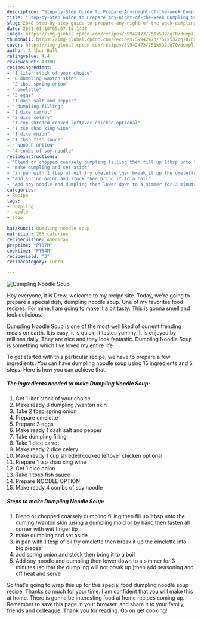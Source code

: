 ```yaml
---
description: "Step-by-Step Guide to Prepare Any-night-of-the-week Dumpling Noodle Soup"
title: "Step-by-Step Guide to Prepare Any-night-of-the-week Dumpling Noodle Soup"
slug: 2048-step-by-step-guide-to-prepare-any-night-of-the-week-dumpling-noodle-soup
date: 2021-01-10T05:07:13.144Z
image: https://img-global.cpcdn.com/recipes/59942473/751x532cq70/dumpling-noodle-soup-recipe-main-photo.jpg
thumbnail: https://img-global.cpcdn.com/recipes/59942473/751x532cq70/dumpling-noodle-soup-recipe-main-photo.jpg
cover: https://img-global.cpcdn.com/recipes/59942473/751x532cq70/dumpling-noodle-soup-recipe-main-photo.jpg
author: Arthur Ball
ratingvalue: 4.4
reviewcount: 43300
recipeingredient:
- "1 liter stock of your choice"
- "8 dumpling wanton skin"
- "2 tbsp spring onion"
- " omelette"
- "3 eggs"
- "1 dash salt and pepper"
- " dumpling filling"
- "1 dice carrot"
- "2 dice celery"
- "1 cup shreded cooked leftover chicken optional"
- "1 tsp shao xing wine"
- "1 dice onion"
- "1 tbsp fish sauce"
- " NOODLE OPTION"
- "4 combs of soy noodle"
recipeinstructions:
- "Blend or chopped coarsely dumpling filling then fill up 1tbsp unto the duming /wanton skin ,using a dumpling mold or by hand then fasten all corner with wet finger tip"
- "make dumpling and set aside"
- "in pan with 1 tbsp of oil fry omelette then break it up the omelette into big pieces"
- "add spring onion and stock then bring it to a boil"
- "Add soy noodle and dumpling then lower down to a simmer for 3 minutes  (so that the dumpling will not break up )then add seasoning and off heat and serve"
categories:
- Recipe
tags:
- dumpling
- noodle
- soup

katakunci: dumpling noodle soup 
nutrition: 286 calories
recipecuisine: American
preptime: "PT37M"
cooktime: "PT54M"
recipeyield: "3"
recipecategory: Lunch

---
```



![Dumpling Noodle Soup](https://img-global.cpcdn.com/recipes/59942473/751x532cq70/dumpling-noodle-soup-recipe-main-photo.jpg)

Hey everyone, it is Drew, welcome to my recipe site. Today, we're going to prepare a special dish, dumpling noodle soup. One of my favorites food recipes. For mine, I am going to make it a bit tasty. This is gonna smell and look delicious.

Dumpling Noodle Soup is one of the most well liked of current trending meals on earth. It is easy, it is quick, it tastes yummy. It is enjoyed by millions daily. They are nice and they look fantastic. Dumpling Noodle Soup is something which I've loved my entire life.




To get started with this particular recipe, we have to prepare a few ingredients. You can have dumpling noodle soup using 15 ingredients and 5 steps. Here is how you can achieve that.

<!--inarticleads1-->

##### The ingredients needed to make Dumpling Noodle Soup:

1. Get 1 liter stock of your choice
1. Make ready 8 dumpling /wanton skin
1. Take 2 tbsp spring onion
1. Prepare  omelette
1. Prepare 3 eggs
1. Make ready 1 dash salt and pepper
1. Take  dumpling filling
1. Take 1 dice carrot
1. Make ready 2 dice celery
1. Make ready 1 cup shreded cooked leftover chicken optional
1. Prepare 1 tsp shao xing wine
1. Get 1 dice onion
1. Take 1 tbsp fish sauce
1. Prepare  NOODLE OPTION
1. Make ready 4 combs of soy noodle




<!--inarticleads2-->

##### Steps to make Dumpling Noodle Soup:

1. Blend or chopped coarsely dumpling filling then fill up 1tbsp unto the duming /wanton skin ,using a dumpling mold or by hand then fasten all corner with wet finger tip
1. make dumpling and set aside
1. in pan with 1 tbsp of oil fry omelette then break it up the omelette into big pieces
1. add spring onion and stock then bring it to a boil
1. Add soy noodle and dumpling then lower down to a simmer for 3 minutes  (so that the dumpling will not break up )then add seasoning and off heat and serve




So that's going to wrap this up for this special food dumpling noodle soup recipe. Thanks so much for your time. I am confident that you will make this at home. There is gonna be interesting food at home recipes coming up. Remember to save this page in your browser, and share it to your family, friends and colleague. Thank you for reading. Go on get cooking!
